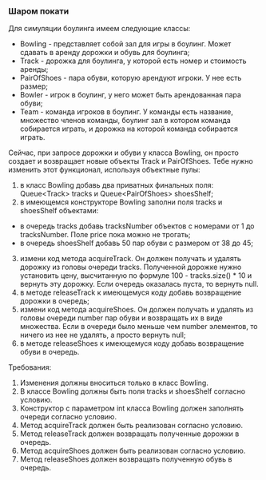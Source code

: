 
### Шаром покати

Для симуляции боулинга имеем следующие классы:
- Bowling - представляет собой зал для игры в боулинг. Может сдавать в аренду дорожки и обувь для боулинга;
- Track - дорожка для боулинга, у которой есть номер и стоимость аренды;
- PairOfShoes - пара обуви, которую арендуют игроки. У нее есть размер;
- Bowler - игрок в боулинг, у него может быть арендованная пара обуви;
- Team - команда игроков в боулинг. У команды есть название, множество членов команды,
боулинг зал в котором команда собирается играть, и дорожка на которой команда собирается играть.

Сейчас, при запросе дорожки и обуви у класса Bowling, он просто создает и возвращает новые объекты Track и PairOfShoes.
Тебе нужно изменить этот функционал, используя объектные пулы:
1) в класс Bowling добавь два приватных финальных поля: Queue&lt;Track&gt; tracks и Queue&lt;PairOfShoes&gt; shoesShelf;
2) в имеющемся конструкторе Bowling заполни поля tracks и shoesShelf объектами:
- в очередь tracks добавь tracksNumber объектов с номерами от 1 до tracksNumber. Поле price пока можно не трогать;
- в очередь shoesShelf добавь 50 пар обуви с размером от 38 до 45;
3) измени код метода acquireTrack. Он должен получать и удалять дорожку из головы очереди tracks.
Полученной дорожке нужно установить цену, высчитанную по формуле 100 - tracks.size() * 10 и вернуть эту дорожку.
Если очередь оказалась пуста, то вернуть null.
4) в методе releaseTrack к имеющемуся коду добавь возвращение дорожки в очередь;
5) измени код метода acquireShoes. Он должен получать и удалять из головы очереди number пар обуви и возвращать их
в виде множества. Если в очереди было меньше чем number элементов, то ничего из нее не удалять, а просто вернуть null;
6) в методе releaseShoes к имеющемуся коду добавь возвращение обуви в очередь.


Требования:
1.	Изменения должны вноситься только в класс Bowling.
2.	В классе Bowling должны быть поля tracks и shoesShelf согласно условию.
3.	Конструктор с параметром int класса Bowling должен заполнять очереди согласно условию.
4.	Метод acquireTrack должен быть реализован согласно условию.
5.	Метод releaseTrack должен возвращать полученные дорожки в очередь.
6.	Метод acquireShoes должен быть реализован согласно условию.
7.	Метод releaseShoes должен возвращать полученную обувь в очередь.


